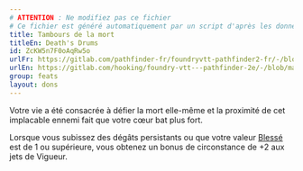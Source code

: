 ```yaml
---
# ATTENTION : Ne modifiez pas ce fichier
# Ce fichier est généré automatiquement par un script d'après les données du module Foundry VTT officiel et de sa traduction
title: Tambours de la mort
titleEn: Death's Drums
id: ZcKW5n7F0oAqRw5o
urlFr: https://gitlab.com/pathfinder-fr/foundryvtt-pathfinder2-fr/-/blob/master/data/feats/ZcKW5n7F0oAqRw5o.htm
urlEn: https://gitlab.com/hooking/foundry-vtt---pathfinder-2e/-/blob/master/packs/data/feats.db/death-s-drums.json
group: feats
layout: dons
---
```

Votre vie a été consacrée à défier la mort elle-même et la proximité de cet implacable ennemi fait que votre cœur bat plus fort.

Lorsque vous subissez des dégâts persistants ou que votre valeur [Blessé](../conditions/blessé.md) est de 1 ou supérieure, vous obtenez un bonus de circonstance de +2 aux jets de Vigueur.


